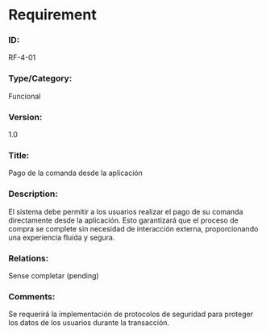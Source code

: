 # Requirement
### ID: 
RF-4-01
### Type/Category: 
Funcional 
### Version: 
1.0
### Title: 
Pago de la comanda desde la aplicación
### Description:
El sistema debe permitir a los usuarios realizar el pago de su comanda directamente desde la aplicación. Esto garantizará que el proceso de compra se complete sin necesidad de interacción externa, proporcionando una experiencia fluida y segura.
### Relations: 
Sense completar (pending)
### Comments:
Se requerirá la implementación de protocolos de seguridad para proteger los datos de los usuarios durante la transacción.


